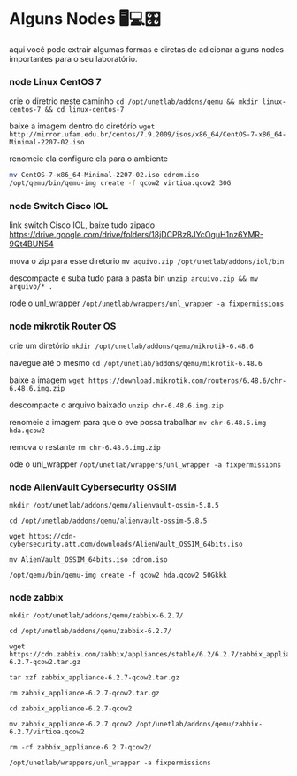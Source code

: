 # Alguns Nodes 🖥️💻🎛️
aqui você pode extrair algumas formas e diretas de adicionar alguns nodes importantes para o seu laboratório.

### node Linux CentOS 7
crie o diretrio neste caminho
`cd /opt/unetlab/addons/qemu && mkdir linux-centos-7 && cd linux-centos-7`

baixe a imagem dentro do diretório
`wget http://mirror.ufam.edu.br/centos/7.9.2009/isos/x86_64/CentOS-7-x86_64-Minimal-2207-02.iso`

renomeie ela configure ela para o ambiente
```sh
mv CentOS-7-x86_64-Minimal-2207-02.iso cdrom.iso
/opt/qemu/bin/qemu-img create -f qcow2 virtioa.qcow2 30G
```

### node Switch Cisco IOL
link switch Cisco IOL, baixe tudo zipado
https://drive.google.com/drive/folders/18jDCPBz8JYcOguH1nz6YMR-9Qt4BUN54

mova o zip para esse diretorio
`mv aquivo.zip /opt/unetlab/addons/iol/bin`

descompacte e suba tudo para a pasta bin
`unzip arquivo.zip && mv arquivo/* .`

rode o unl_wrapper
`/opt/unetlab/wrappers/unl_wrapper -a fixpermissions`

### node mikrotik Router OS
crie um diretório
`mkdir /opt/unetlab/addons/qemu/mikrotik-6.48.6`

navegue até o mesmo
`cd /opt/unetlab/addons/qemu/mikrotik-6.48.6`

baixe a imagem
`wget https://download.mikrotik.com/routeros/6.48.6/chr-6.48.6.img.zip`

descompacte o arquivo baixado
`unzip chr-6.48.6.img.zip`

renomeie a imagem para que o eve possa trabalhar
`mv chr-6.48.6.img hda.qcow2`

remova o restante
`rm chr-6.48.6.img.zip`

 ode o unl_wrapper
`/opt/unetlab/wrappers/unl_wrapper -a fixpermissions`


### node AlienVault Cybersecurity OSSIM
```
mkdir /opt/unetlab/addons/qemu/alienvault-ossim-5.8.5

cd /opt/unetlab/addons/qemu/alienvault-ossim-5.8.5

wget https://cdn-cybersecurity.att.com/downloads/AlienVault_OSSIM_64bits.iso

mv AlienVault_OSSIM_64bits.iso cdrom.iso

/opt/qemu/bin/qemu-img create -f qcow2 hda.qcow2 50Gkkk
```

### node zabbix
```
mkdir /opt/unetlab/addons/qemu/zabbix-6.2.7/

cd /opt/unetlab/addons/qemu/zabbix-6.2.7/

wget https://cdn.zabbix.com/zabbix/appliances/stable/6.2/6.2.7/zabbix_appliance-6.2.7-qcow2.tar.gz

tar xzf zabbix_appliance-6.2.7-qcow2.tar.gz

rm zabbix_appliance-6.2.7-qcow2.tar.gz

cd zabbix_appliance-6.2.7-qcow2

mv zabbix_appliance-6.2.7.qcow2 /opt/unetlab/addons/qemu/zabbix-6.2.7/virtioa.qcow2

rm -rf zabbix_appliance-6.2.7-qcow2/

/opt/unetlab/wrappers/unl_wrapper -a fixpermissions
```




<!--

# Adicione uma network cloud0

# Adicione dois routers e os conecte a rede network criada

# Adicione um switch e conecte aos routers

# Adicione um Virtual PC e o conect ao switch
-->


